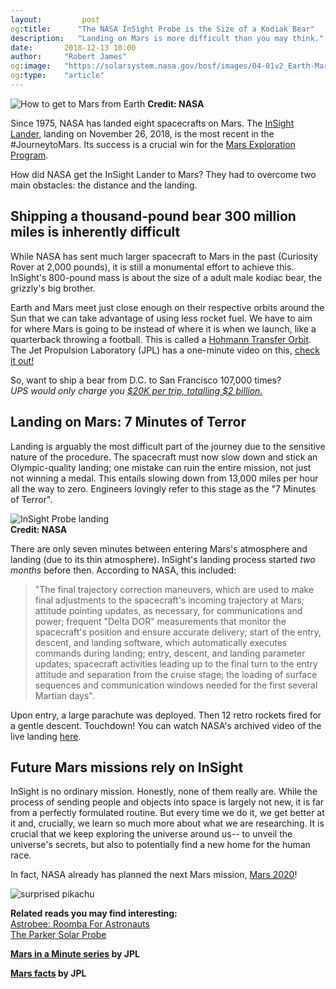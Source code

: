```yaml
---
layout:         post
og:title:      "The NASA InSight Probe is the Size of a Kodiak Bear"
description:   "Landing on Mars is more difficult than you may think."
date:       2018-12-13 10:00
author:     "Robert James"
og:image:   "https://solarsystem.nasa.gov/bosf/images/04-01v2_Earth-Mars-Trans-Orb_800x420.jpg"
og:type:    "article"
---
```


![How to get to Mars from Earth](https://solarsystem.nasa.gov/bosf/images/04-01v2_Earth-Mars-Trans-Orb_800x420.jpg)
**Credit: NASA**

Since 1975, NASA has landed eight spacecrafts on Mars. The [InSight Lander](https://mars.nasa.gov/insight/), landing on November 26, 2018, is the most recent in the #JourneytoMars. Its success is a crucial win for the [Mars Exploration Program](https://mars.nasa.gov/).  
  
How did NASA get the InSight Lander to Mars? They had to overcome two main obstacles: the distance and the landing.  
  
## Shipping a thousand-pound bear 300 million miles is inherently difficult

While NASA has sent much larger spacecraft to Mars in the past (Curiosity Rover at 2,000 pounds), it is still a monumental effort to achieve this. InSight's 800-pound mass is about the size of a adult male kodiac bear, the grizzly's big brother.  
  
Earth and Mars meet just close enough on their respective orbits around the Sun that we can take advantage of using less rocket fuel. We have to aim for where Mars is going to be instead of where it is when we launch, like a quarterback throwing a football. This is called a [Hohmann Transfer Orbit](https://solarsystem.nasa.gov/basics/chapter4-1/). The Jet Propulsion Laboratory (JPL) has a one-minute video on this, [check it out!](https://www.jpl.nasa.gov/edu/learn/video/mars-in-a-minute-how-do-you-get-to-mars/)  
  
So, want to ship a bear from D.C. to San Francisco 107,000 times?  
*UPS would only charge you [$20K per trip, totalling $2 billion.](https://i.imgur.com/YD8LgtZ.png)*

## Landing on Mars: 7 Minutes of Terror
  
Landing is arguably the most difficult part of the journey due to the sensitive nature of the procedure. The spacecraft must now slow down and stick an Olympic-quality landing; one mistake can ruin the entire mission, not just not winning a medal. This entails slowing down from 13,000 miles per hour all the way to zero. Engineers lovingly refer to this stage as the "7 Minutes of Terror".

![InSight Probe landing](https://mars.nasa.gov/images/PIA14839-full2.jpg)  
**Credit: NASA**  

There are only seven minutes between entering Mars's atmosphere and landing (due to its thin atmosphere). InSight's landing process started *two months* before then. According to NASA, this included:  

>"The final trajectory correction maneuvers, which are used to make final adjustments to the spacecraft's incoming trajectory at Mars; attitude pointing updates, as necessary, for communications and power; frequent "Delta DOR" measurements that monitor the spacecraft's position and ensure accurate delivery; start of the entry, descent, and landing software, which automatically executes commands during landing; entry, descent, and landing parameter updates; spacecraft activities leading up to the final turn to the entry attitude and separation from the cruise stage; the loading of surface sequences and communication windows needed for the first several Martian days".

Upon entry, a large parachute was deployed. Then 12 retro rockets fired for a gentle descent. Touchdown! You can watch NASA's archived video of the live landing [here](https://mars.nasa.gov/resources/22160/mission-control-live-nasa-insight-mars-landing/?site=insight).  
  
## Future Mars missions rely on InSight

InSight is no ordinary mission. Honestly, none of them really are. While the process of sending people and objects into space is largely not new, it is far from a perfectly formulated routine. But every time we do it, we get better at it and, crucially, we learn so much more about what we are researching. It is crucial that we keep exploring the universe around us-- to unveil the universe's secrets, but also to potentially find a new home for the human race.
  
In fact, NASA already has planned the next Mars mission, [Mars 2020](https://mars.nasa.gov/mars2020/mission/overview/)!  
  
![surprised pikachu](https://www.dailydot.com/wp-content/uploads/2018/10/pikachu_surprised_meme-e1540570767482.png) 

**Related reads you may find interesting:**  
[Astrobee: Roomba For Astronauts](https://inspiredspace.blog/Astrobee-Roomba-for-Astronauts.html)  
[The Parker Solar Probe](https://inspiredspace.blog/Parker-Solar-Probe.html)  
  
**[Mars in a Minute series](https://www.jpl.nasa.gov/video/?search=mars+in+a+minute&video_category=&video_destinations=#submit) by JPL**  
  
**[Mars facts](https://marsmobile.jpl.nasa.gov/allaboutmars/facts/#?c=inspace&s=distance) by JPL**

<!-- ### Sources:

https://www.nasa.gov/mission_pages/mars-pathfinder  
https://www.jpl.nasa.gov/edu/learn/video/mars-in-a-minute-how-do-you-land-on-mars/  
https://marsmobile.jpl.nasa.gov/programmissions/missions/log/  
https://www.nasa.gov/vision/universe/solarsystem/mars_challenges.html  
https://mars.nasa.gov/resources/22160/mission-control-live-nasa-insight-mars-landing/?site=insight  
https://www.space.com/24701-how-long-does-it-take-to-get-to-mars.html
https://www.space.com/16878-mars-rover-landing-sky-crane-guide.html  
https://www.jpl.nasa.gov/edu/learn/video/mars-in-a-minute-how-do-you-get-to-mars/  
https://marsmobile.jpl.nasa.gov/allaboutmars/facts/#?c=inspace&s=distance  
https://solarsystem.nasa.gov/basics/chapter4-1/

-->